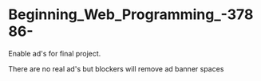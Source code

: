 # Beginning_Web_Programming_-37886-

Enable ad's for final project.



There are no real ad's but blockers will remove ad banner spaces
